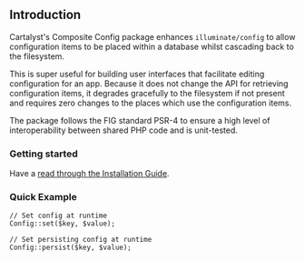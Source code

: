 ## Introduction

Cartalyst's Composite Config package enhances `illuminate/config` to allow configuration items to be placed within a database whilst cascading back to the filesystem.

This is super useful for building user interfaces that facilitate editing configuration for an app. Because it does not change the API for retrieving configuration items, it degrades gracefully to the filesystem if not present and requires zero changes to the places which use the configuration items.

The package follows the FIG standard PSR-4 to ensure a high level of interoperability between shared PHP code and is unit-tested.

### Getting started

Have a [read through the Installation Guide](#installation).

### Quick Example

	// Set config at runtime
	Config::set($key, $value);

	// Set persisting config at runtime
	Config::persist($key, $value);
